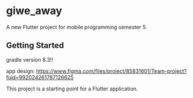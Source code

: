 # giwe_away

A new Flutter project for mobile programming semester 5.

## Getting Started

gradle version 8.3!!

app design: https://www.figma.com/files/project/85831601/Team-project?fuid=992024261787126625



This project is a starting point for a Flutter application.

